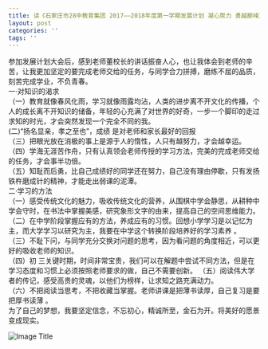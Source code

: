 ```yaml
---
title: 读《石家庄市28中教育集团 2017——2018年度第一学期发展计划 凝心聚力 勇越巅峰》感受
layout: post
categories: ''
tags: ''
---
```

参加发展计划大会后，感到老师董校长的讲话振奋人心，也让我体会到老师的辛苦，让我更加坚定的要完成老师交给的任务，与同学合力拼搏，磨练不屈的品质，刻苦完成学业，不负青春。  
一·对知识的渴求   
（一）教育就像春风化雨，学习就像雨露均沾，人类的进步离不开文化的传播，个人的成长离不开知识的储备，年轻的心充满了对世界的好奇，一步一个脚印的走过求知的时光，才会突然发现一个完全不同的我。  
(二)“扬名显亲，孝之至也”，成绩 是对老师和家长最好的回报  
（三）把眼光放在消极的事上是源于人的惰性，人只有越努力，才会越幸运。  
（四）学海无涯苦作舟，只有认真领会老师传授的学习方法，完美的完成老师交给的任务，才会事半功倍。  
（五）知耻而后勇，比自己成绩好的同学还在努力，自己没有理由停歇，只有发扬铁杵磨成针的精神，才能走出弱课的泥潭。  
二·学习的方法   
（一）感受传统文化的魅力，吸收传统文化的营养，从围棋中学会静思，从耕种中学会守时，在书法中掌握美感，研究象形文字的由来，提高自己的空间思维能力。  
（二）在中学阶段掌握应有的方法，养成应有的习惯。回想小学学习是以记忆为主，而大学学习以研究为主，我要在中学这个转换阶段培养好的学习素养  。  
（三）不耻下问，与同学充分交换对问题的思考，因为看问题的角度相近，可以更好的吸收老师的知识。  
（四）初 三关键时期，时间非常宝贵，我们可以在解题中尝试不同方法，但是在学习态度和习惯上必须按照老师要求的做，自己不需要创新。 
（五）阅读伟大学者的传记，感受高贵的灵魂，以他们为榜样，让求知之路充满动力。  
（六）不把阅读当思考，不把收藏当掌握。老师讲课是把薄书读厚，自己复习是要把厚书读薄 。   
 为了自己的梦想，我要坚定信念，不忘初心，精诚所至，金石为开。将美好的愿景变成现实。   
 
 
 ![Image Title](http://mmbiz.qpic.cn/mmbiz_jpg/cQLQiccgNBwZdtZr6iaeSpmg6A41rfeXRrbdsQuuT3ugTq7gWyftpPycysFTl0E2WvQK5qpqB1kW6icf1ZIdJh8Pw/640?wx_fmt=jpeg&tp=webp&wxfrom=5&wx_lazy=1)